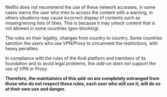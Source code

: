 Netflix does not recommend the use of these network accesses, in some cases warns the user who tries to access the content with a warning, in others situations may cause incorrect display of contents such as missing/wrong lists of titles.
This is because it may unlock content that is not allowed in some countries (geo-blocking). 

The rules on their legality, changes from country to country.
Some countries sanction the users who use VPN/Proxy to circumvent the restrictions, with heavy penalties.

In compliance with the rules of the Kodi platform and members of its foundation and to avoid legal problems, _this add-on does not support the use of VPN or Proxy_.

**Therefore, the maintainers of this add-on are completely estranged from those who do not respect these rules, each user who will use it, will do so at their own use and danger.**
